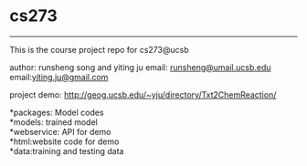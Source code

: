 # cs273

_______________________________________
This is the course project repo for cs273@ucsb

author: runsheng song and yiting ju
email: runsheng@umail.ucsb.edu
email:yiting.ju@gmail.com

project demo:
http://geog.ucsb.edu/~yju/directory/Txt2ChemReaction/

*packages: Model codes<br />
*models: trained model<br />
*webservice: API for demo<br />
*html:website code for demo<br />
*data:training and testing data<br />
